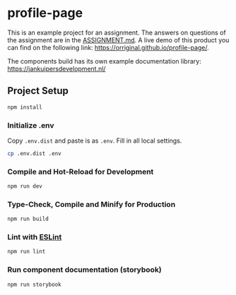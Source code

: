 # profile-page

This is an example project for an assignment. The answers on questions of the assignment are in
the [ASSIGNMENT.md](./ASSIGNEMENT.md). A live demo of this product you can find on the following link: https://orriginal.github.io/profile-page/.

The components build has its own example documentation library: https://jankuipersdevelopment.nl/


## Project Setup

```sh
npm install
```

### Initialize .env
Copy `.env.dist` and paste is as `.env`. Fill in all local settings. 
```sh
cp .env.dist .env
```

### Compile and Hot-Reload for Development

```sh
npm run dev
```

### Type-Check, Compile and Minify for Production

```sh
npm run build
```

### Lint with [ESLint](https://eslint.org/)

```sh
npm run lint
```

### Run component documentation (storybook)

```sh
npm run storybook
```
